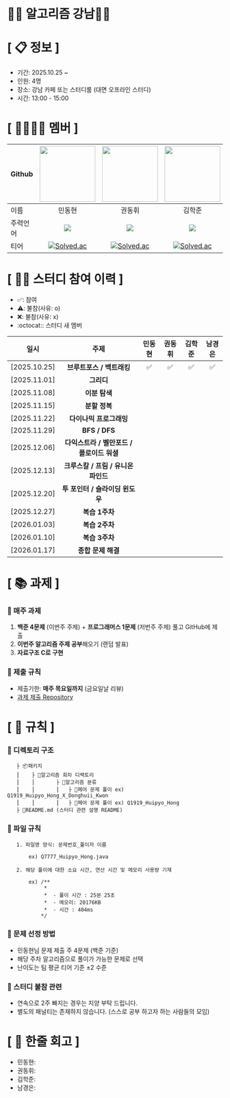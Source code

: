 # 👩‍💻 **알고리즘 강남🧑‍💻**

# **[ 📋 정보 ]**

- 기간: 2025.10.25 ~ 
- 인원: 4명
- 장소: 강남 카페 또는 스터디룸 (대면 오프라인 스터디)
- 시간: 13:00 - 15:00
  
# **[ 👨‍👨‍👧‍👦 ‍멤버 ]**
|Github|[<img src="https://avatars.githubusercontent.com/mindongmindong" width="130px;" style="max-width: 100%;">](https://github.com/mindongmindong)|[<img src="https://avatars.githubusercontent.com/ARProxy" width="130px;" style="max-width: 100%;">](https://github.com/ARProxy)|[<img src="https://avatars.githubusercontent.com/PUPAO" width="130px;" style="max-width: 100%;">](https://github.com/PUPAO)|[<img src="https://avatars.githubusercontent.com/Nam-eun" width="130px;" style="max-width: 100%;">](https://github.com/Nam-eun)|
|---|:---:|:---:|:---:|:---:|
|이름|민동현|권동휘|김학준|남경은|
|주력언어|<span><img src="https://img.shields.io/badge/Java-007396.svg?&style=for-the-badge&logo=Kotlin&logoColor=white"/></span>|<span><img src="https://img.shields.io/badge/Java-007396.svg?&style=for-the-badge&logo=Java&logoColor=white"/></span>|<span><img src="https://img.shields.io/badge/Java-007396.svg?&style=for-the-badge&logo=Java&logoColor=white"/></span>|<span><img src="https://img.shields.io/badge/Java-007396.svg?&style=for-the-badge&logo=Java&logoColor=white"/></span>|
|티어| [![Solved.ac](http://mazassumnida.wtf/api/mini/generate_badge?boj=dcmin123)](https://solved.ac/dcmin123)|[![Solved.ac](http://mazassumnida.wtf/api/mini/generate_badge?boj=tnqlsdld1)](https://solved.ac/tnqlsdld1)|[![Solved.ac](http://mazassumnida.wtf/api/mini/generate_badge?boj=asdf0127)](https://solved.ac/asdf0127)|[![Solved.ac](http://mazassumnida.wtf/api/mini/generate_badge?boj=eun1214)](https://solved.ac/eun1214)|

# **[ 👩‍💻 ‍스터디 참여 이력 ]**

- ✅: 참여
- ⚠️: 불참(사유: o)
- ❌: 불참(사유: x)
- :octocat:: 스터디 새 멤버

|일시|주제|민동현|권동휘|김학준|남경은|
|---|:---:|:---:|:---:|:---:|:---:|
|[2025.10.25]|**브루트포스 / 백트래킹**|✅|✅|✅|✅|
|[2025.11.01]|**그리디**||||
|[2025.11.08]|**이분 탐색**||||
|[2025.11.15]|**분할 정복**||||
|[2025.11.22]|**다이나믹 프로그래밍**||||
|[2025.11.29]|**BFS / DFS**||||
|[2025.12.06]|**다익스트라 / 벨만포드 / 플로이드 워셜**||||
|[2025.12.13]|**크루스칼 / 프림 / 유니온 파인드**||||
|[2025.12.20]|**투 포인터 / 슬라이딩 윈도우**||||
|[2025.12.27]|**복습 1주차**||||
|[2026.01.03]|**복습 2주차**||||
|[2026.01.10]|**복습 3주차**||||
|[2026.01.17]|**종합 문제 해결**||||

# **[ 📚 ‍과제 ]**

### **📌 매주 과제**
1. **백준 4문제** (이번주 주제) + **프로그래머스 1문제** (저번주 주제) 풀고 GitHub에 제출
2. **이번주 알고리즘 주제 공부**해오기 (랜덤 발표)
3. **자료구조 C로 구현**

### **📌 제출 규칙**
- 제출기한: **매주 목요일까지** (금요일날 리뷰)
- [과제 제출 Repository](https://github.com/Algorithm-Study-8/cote)

# **[ 🚫 규칙 ]**

### **📌 디렉토리 구조**

       ├ 📦패키지
       ⎮    ├ 📁알고리즘 회차 디렉토리
       ⎮    ⎮       ├ 📁알고리즘 분류
       ⎮    ⎮       ⎮   ├ 📃페어 문제 풀이 ex) Q1919_Huipyo_Hong_X_Donghuii_Kwon
       ⎮    ⎮       ⎮   ├ 📃페어 문제 풀이 ex) Q1919_Huipyo_Hong
       ├ 📝README.md (스터디 관련 설명 README)

### **📌 파일 규칙**

       1. 파일명 양식: 문제번호_풀이자 이름
   
           ex) Q7777_Huipyo_Hong.java

       2. 해당 풀이에 대한 소요 시간, 연산 시간 및 메모리 사용량 기재
           
           ex) /**
                *  
                *  - 풀이 시간 : 25분 25초
                *  - 메모리: 20176KB
                *  - 시간 : 404ms
               */

### **📌 문제 선정 방법**
- 민동현님 문제 제출 주 4문제 (백준 기준)
- 해당 주차 알고리즘으로 풀이가 가능한 문제로 선택
- 난이도는 팀 평균 티어 기준 ±2 수준

### **📌 스터디 불참 관련**
- 연속으로 2주 빠지는 경우는 지양 부탁 드립니다.
- 별도의 패널티는 존재하지 않습니다. (스스로 공부 하고자 하는 사람들의 모임)

# **[ 📍 한줄 회고 ]**

- 민동현:
- 권동휘:
- 김학준:
- 남경은:
